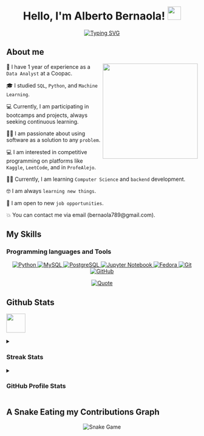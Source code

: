 <!DOCTYPE html>
<html lang="en">
<head>
  <meta charset="UTF-8">
  <meta name="viewport" content="width=device-width, initial-scale=1.0">
  <title>Alberto Bernaola</title>
</head>
<body>
  <h1 align="center">Hello, I'm Alberto Bernaola! <img src="https://media.giphy.com/media/hvRJCLFzcasrR4ia7z/giphy.gif" width="35"></h1>
  <p align="center">
    <a href="https://github.com/DenverCoder1/readme-typing-svg">
      <img src="https://readme-typing-svg.herokuapp.com?font=Time+New+Roman&color=%23C8BE25&size=25&center=true&vCenter=true&width=600&height=100&lines=Data+Analyst;Passionate+about+Information+Technology;Data+Science;Always+learning+new+things" alt="Typing SVG">
    </a>
  </p>

  <h2>About me</h2>

  <p><img align="right" src="https://github.com/7oSkaaa/7oSkaaa/blob/main/Images/Right_Side.gif?raw=true" width="250px">💼 I have 1 year of experience as a <code>Data Analyst</code> at a Coopac.</p>
  <p>🎓 I studied <code>SQL</code>, <code>Python</code>, and <code>Machine Learning</code>.</p>
  <p>💻 Currently, I am participating in bootcamps and projects, always seeking continuous learning.</p>
  <p>👨‍💻 I am passionate about using software as a solution to any <code>problem</code>.</p>
  <p>💻 I am interested in competitive programming on platforms like <code>Kaggle</code>, <code>LeetCode</code>, and in <code>ProfeAlejo</code>.</p>
  <p>👨‍🎓 Currently, I am learning <code>Computer Science</code> and <code>backend</code> development.</p>
  <p>🤓 I am always <code>learning new things</code>.</p>
  <p>🤔 I am open to new <code>job opportunities</code>.</p>
  <p>💥 You can contact me via email (bernaola789@gmail.com).</p>

  <h2>My Skills</h2>

  <h3>Programming languages and Tools</h3>

  <p align="center"> 
    <a href="https://www.python.org" target="_blank">
      <img alt="Python" src="https://img.shields.io/badge/Python%20-%2314354C.svg?style=plastic&logo=python&logoColor=white">
    </a>
    <a href="https://www.mysql.com" target="_blank"> 
      <img alt="MySQL" src="https://img.shields.io/badge/MySQL-%2300758F.svg?style=plastic&logo=mysql&logoColor=white">
    </a> 
    <a href="https://www.postgresql.org" target="_blank"> 
      <img alt="PostgreSQL" src="https://img.shields.io/badge/PostgreSQL-%23336791.svg?style=plastic&logo=postgresql&logoColor=white">
    </a> 
    <a href="https://jupyter.org" target="_blank"> 
      <img alt="Jupyter Notebook" src="https://img.shields.io/badge/Jupyter%20Notebook-%23F37626.svg?style=plastic&logo=jupyter&logoColor=white">
    </a>
    <a href="https://getfedora.org" target="_blank"> 
      <img alt="Fedora" src="https://img.shields.io/badge/Fedora-%2326498E.svg?style=plastic&logo=fedora&logoColor=white">
    </a>
    <a href="https://git-scm.com" target="_blank"> 
      <img alt="Git" src="https://img.shields.io/badge/Git-%23F05032.svg?style=plastic&logo=git&logoColor=white">
    </a>
    <a href="https://github.com" target="_blank"> 
      <img alt="GitHub" src="https://img.shields.io/badge/GitHub-%23181717.svg?style=plastic&logo=github&logoColor=white">
    </a>
  </p>

  <p align="center">
    <a href="https://github.com/piyushsuthar/github-readme-quotes">
      <img alt="Quote" src="https://quotes-github-readme.vercel.app/api?type=horizontal&theme=tokyonight&animation=grow_out_in&quoteCategory=programming&text=Data%20is%20the%20new%20oil%20of%20the%2021st%20century.%20It's%20the%20most%20valuable%20resource%20in%20the%20world.">
    </a>
  </p>

  <h2>Github Stats</h2>

  <p><img src="https://github.com/7oSkaaa/7oSkaaa/blob/main/Images/Statistics.gif?raw=true" width="50px"></p>

  <details>
    <summary><h3>Streak Stats</h3></summary>
    <p align="center"><img src="https://github-readme-streak-stats.herokuapp.com/?user=SrBergstrom&theme=tokyonight_duo" alt="SrBergstrom" /></p>
  </details>

  <details>
    <summary><h3>GitHub Profile Stats</h3></summary>
    <p align="center">
      <a href="https://github.com/anuraghazra/github-readme-stats">
          <img alt="SrBergstrom's Github Stats" src="https://github-readme-stats.vercel.app/api?username=SrBergstrom&show_icons=true&count_private=true&locale=en&theme=tokyonight&layout=compact" height="230px"/></a>
        <img src="https://github-readme-stats.vercel.app/api/top-langs?username=SrBergstrom&langs_count=10">
    </p>
  </details>

  <h2>A Snake Eating my Contributions Graph</h2>
  
  <p align="center">
    <img src="https://github.com/SrBergstrom/SrBergstrom/blob/output/github-contribution-grid-snake.svg" alt="Snake Game"/>
  </p>
  
</body>
</html>
